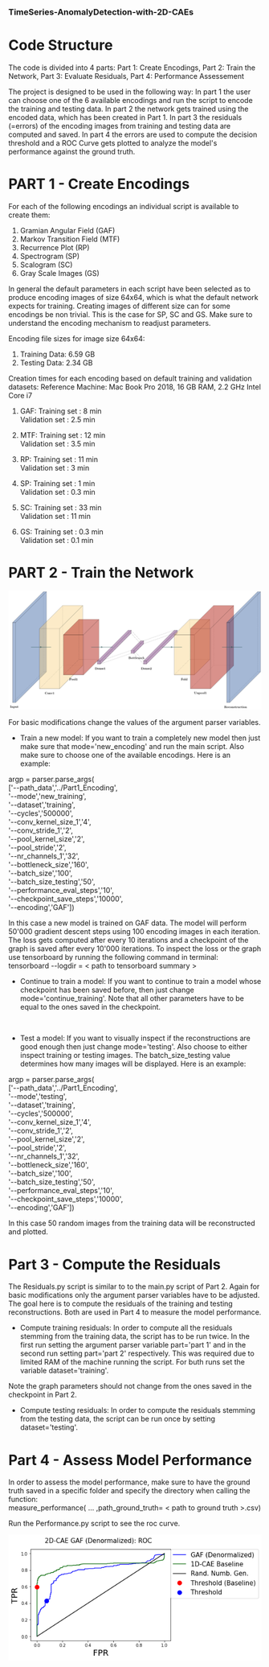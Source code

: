 ### TimeSeries-AnomalyDetection-with-2D-CAEs ###

# Code Structure
The code is divided into 4 parts:
Part 1: Create Encodings,
Part 2: Train the Network,
Part 3: Evaluate Residuals,
Part 4: Performance Assessement

The project is designed to be used in the following way:
In part 1 the user can choose one of the 6 available encodings and run the script to encode the training and testing data.
In part 2 the network gets trained using the encoded data, which has been created in Part 1.
In part 3 the residuals (=errors) of the encoding images from training and testing data are computed and saved.
In part 4 the errors are used to compute the decision threshold and a ROC Curve gets plotted to analyze the model's performance against the ground truth.

# PART 1 - Create Encodings

For each of the following encodings an individual script is available to create them:
1. Gramian Angular Field (GAF)
2. Markov Transition Field (MTF)
3. Recurrence Plot (RP)
4. Spectrogram (SP)
5. Scalogram (SC)
6. Gray Scale Images (GS)

In general the default parameters in each script have been selected as to produce encoding images of size 64x64, which is what the default network expects for training. Creating images of different size can for some encodings be non trivial. This is the case for SP, SC and GS. Make sure to understand the encoding mechanism to readjust parameters.

Encoding file sizes for image size 64x64:
1. Training Data: 6.59 GB
2. Testing Data: 2.34 GB

Creation times for each encoding based on default training and validation datasets:
Reference Machine: Mac Book Pro 2018, 16 GB RAM, 2.2 GHz Intel Core i7

1. GAF: Training set   : 8 min  <br/>
        Validation set : 2.5 min
        
2. MTF: Training set   : 12 min <br/>
        Validation set : 3.5 min
        
3. RP:  Training set   : 11 min <br/>
        Validation set : 3 min
        
4. SP:  Training set   : 1 min <br/>
        Validation set : 0.3 min
        
5. SC:  Training set   : 33 min <br/>
        Validation set : 11 min
        
6. GS:  Training set   : 0.3 min <br/>
        Validation set : 0.1 min

# PART 2 - Train the Network

![github-small](Images/2D-CAE_arch.png)

For basic modifications change the values of the argument parser variables. 

- Train a new model: If you want to train a completely new model then just make sure that mode='new_encoding' and run the main script. Also make sure to choose one of the available encodings. Here is an example:

argp = parser.parse_args( <br/>
    ['--path_data','../Part1_Encoding', <br/>
     '--mode','new_training', <br/>
     '--dataset','training', <br/>
     '--cycles','500000', <br/>
     '--conv_kernel_size_1','4', <br/>
     '--conv_stride_1','2', <br/>
     '--pool_kernel_size','2', <br/>
     '--pool_stride','2', <br/>
     '--nr_channels_1','32',  <br/>
     '--bottleneck_size','160', <br/>
     '--batch_size','100', <br/>
     '--batch_size_testing','50', <br/>
     '--performance_eval_steps','10', <br/>
     '--checkpoint_save_steps','10000', <br/>
     '--encoding','GAF'])
     
  In this case a new model is trained on GAF data. The model will perform 50'000 gradient descent steps using 100 encoding images in each iteration. The loss gets computed after every 10 iterations and a checkpoint of the graph is saved after every 10'000 iterations. To inspect the loss or the graph use tensorboard by running the following command in terminal: <br/>
 tensorboard --logdir = < path to tensorboard summary >
        
 - Continue to train a model: If you want to continue to train a model whose checkpoint has been saved before, then just change mode='continue_training'. Note that all other parameters have to be equal to the ones saved in the checkpoint.
 
 <br/>
 
- Test a model: If you want to visually inspect if the reconstructions are good enough then just change mode='testing'. Also choose to either inspect training or testing images. The batch_size_testing value determines how many images will be displayed. Here is an example:

argp = parser.parse_args( <br/>
    ['--path_data','../Part1_Encoding', <br/>
     '--mode','testing', <br/>
     '--dataset','training', <br/>
     '--cycles','500000', <br/>
     '--conv_kernel_size_1','4', <br/>
     '--conv_stride_1','2', <br/>
     '--pool_kernel_size','2', <br/>
     '--pool_stride','2', <br/>
     '--nr_channels_1','32',  <br/>
     '--bottleneck_size','160', <br/>
     '--batch_size','100', <br/>
     '--batch_size_testing','50', <br/>
     '--performance_eval_steps','10', <br/>
     '--checkpoint_save_steps','10000', <br/>
     '--encoding','GAF'])
     
In this case 50 random images from the training data will be reconstructed and plotted.

# Part 3 - Compute the Residuals

The Residuals.py script is similar to to the main.py script of Part 2. Again for basic modifications only the argument parser variables have to be adjusted. The goal here is to compute the residuals of the training and testing reconstructions. Both are used in Part 4 to measure the model performance.

- Compute training residuals:
In order to compute all the residuals stemming from the training data, the script has to be run twice. In the first run setting the argument parser variable part='part 1' and in the second run setting part='part 2' respectively. This was required due to limited RAM of the machine running the script.
For buth runs set the variable dataset='training'.

Note the graph parameters should not change from the ones saved in the checkpoint in Part 2.

- Compute testing residuals:
In order to compute the residuals stemming from the testing data, the script can be run once by setting dataset='testing'.

# Part 4 -  Assess Model Performance

In order to assess the model performance, make sure to have the ground truth saved in a specific folder and specify the directory when calling the function:<br/>
measure_performance( ... ,path_ground_truth= < path to ground truth >.csv)

Run the Performance.py script to see the roc curve.

![github-small](Images/gaf_denorm_roc.png)
